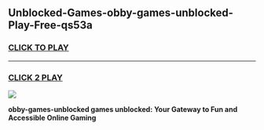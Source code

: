 
## Unblocked-Games-obby-games-unblocked-Play-Free-qs53a
<h3>
<a href="https://premium76.site?title=obby-games-unblocked&ref=12A">CLICK TO PLAY</a></h3>
<hr>

<h3>
<a href="https://premium76.site?title=obby-games-unblocked&ref=12A">CLICK 2 PLAY</a>
  
</h3>

<a href="https://premium76.site?title=obby-games-unblocked&ref=12A"><img src="https://clearcache.store/games.png"></a>


**obby-games-unblocked games unblocked: Your Gateway to Fun and Accessible Online Gaming**
